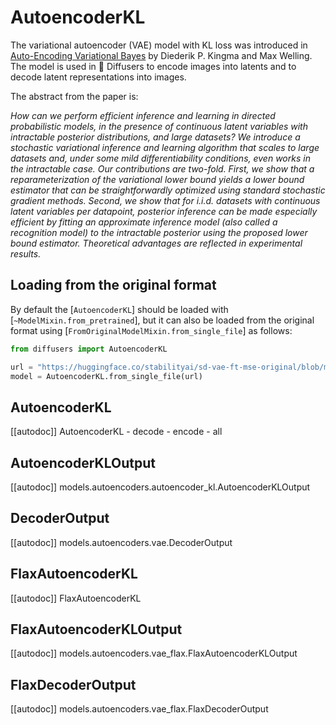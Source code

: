 <!--Copyright 2024 The HuggingFace Team. All rights reserved.

Licensed under the Apache License, Version 2.0 (the "License"); you may not use this file except in compliance with
the License. You may obtain a copy of the License at

http://www.apache.org/licenses/LICENSE-2.0

Unless required by applicable law or agreed to in writing, software distributed under the License is distributed on
an "AS IS" BASIS, WITHOUT WARRANTIES OR CONDITIONS OF ANY KIND, either express or implied. See the License for the
specific language governing permissions and limitations under the License.
-->

# AutoencoderKL

The variational autoencoder (VAE) model with KL loss was introduced in [Auto-Encoding Variational Bayes](https://arxiv.org/abs/1312.6114v11) by Diederik P. Kingma and Max Welling. The model is used in 🤗 Diffusers to encode images into latents and to decode latent representations into images.

The abstract from the paper is:

*How can we perform efficient inference and learning in directed probabilistic models, in the presence of continuous latent variables with intractable posterior distributions, and large datasets? We introduce a stochastic variational inference and learning algorithm that scales to large datasets and, under some mild differentiability conditions, even works in the intractable case. Our contributions are two-fold. First, we show that a reparameterization of the variational lower bound yields a lower bound estimator that can be straightforwardly optimized using standard stochastic gradient methods. Second, we show that for i.i.d. datasets with continuous latent variables per datapoint, posterior inference can be made especially efficient by fitting an approximate inference model (also called a recognition model) to the intractable posterior using the proposed lower bound estimator. Theoretical advantages are reflected in experimental results.*

## Loading from the original format

By default the [`AutoencoderKL`] should be loaded with [`~ModelMixin.from_pretrained`], but it can also be loaded
from the original format using [`FromOriginalModelMixin.from_single_file`] as follows:

```py
from diffusers import AutoencoderKL

url = "https://huggingface.co/stabilityai/sd-vae-ft-mse-original/blob/main/vae-ft-mse-840000-ema-pruned.safetensors"  # can also be a local file
model = AutoencoderKL.from_single_file(url)
```

## AutoencoderKL

[[autodoc]] AutoencoderKL
    - decode
    - encode
    - all

## AutoencoderKLOutput

[[autodoc]] models.autoencoders.autoencoder_kl.AutoencoderKLOutput

## DecoderOutput

[[autodoc]] models.autoencoders.vae.DecoderOutput

## FlaxAutoencoderKL

[[autodoc]] FlaxAutoencoderKL

## FlaxAutoencoderKLOutput

[[autodoc]] models.autoencoders.vae_flax.FlaxAutoencoderKLOutput

## FlaxDecoderOutput

[[autodoc]] models.autoencoders.vae_flax.FlaxDecoderOutput
